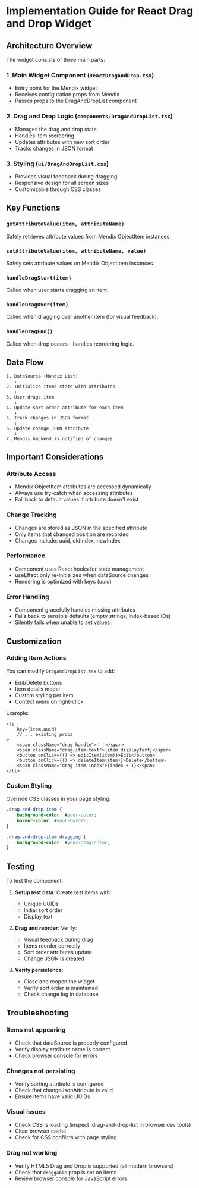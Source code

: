 # Implementation Guide for React Drag and Drop Widget

## Architecture Overview

The widget consists of three main parts:

### 1. Main Widget Component (`ReactDragAndDrop.tsx`)
- Entry point for the Mendix widget
- Receives configuration props from Mendix
- Passes props to the DragAndDropList component

### 2. Drag and Drop Logic (`components/DragAndDropList.tsx`)
- Manages the drag and drop state
- Handles item reordering
- Updates attributes with new sort order
- Tracks changes in JSON format

### 3. Styling (`ui/DragAndDropList.css`)
- Provides visual feedback during dragging
- Responsive design for all screen sizes
- Customizable through CSS classes

## Key Functions

### `getAttributeValue(item, attributeName)`
Safely retrieves attribute values from Mendix ObjectItem instances.

### `setAttributeValue(item, attributeName, value)`
Safely sets attribute values on Mendix ObjectItem instances.

### `handleDragStart(item)`
Called when user starts dragging an item.

### `handleDragOver(item)`
Called when dragging over another item (for visual feedback).

### `handleDragEnd()`
Called when drop occurs - handles reordering logic.

## Data Flow

```
1. DataSource (Mendix List) 
   ↓
2. Initialize items state with attributes
   ↓
3. User drags item
   ↓
4. Update sort order attribute for each item
   ↓
5. Track changes in JSON format
   ↓
6. Update change JSON attribute
   ↓
7. Mendix backend is notified of changes
```

## Important Considerations

### Attribute Access
- Mendix ObjectItem attributes are accessed dynamically
- Always use try-catch when accessing attributes
- Fall back to default values if attribute doesn't exist

### Change Tracking
- Changes are stored as JSON in the specified attribute
- Only items that changed position are recorded
- Changes include: uuid, oldIndex, newIndex

### Performance
- Component uses React hooks for state management
- useEffect only re-initializes when dataSource changes
- Rendering is optimized with keys (uuid)

### Error Handling
- Component gracefully handles missing attributes
- Falls back to sensible defaults (empty strings, index-based IDs)
- Silently fails when unable to set values

## Customization

### Adding Item Actions
You can modify `DragAndDropList.tsx` to add:
- Edit/Delete buttons
- Item details modal
- Custom styling per item
- Context menu on right-click

Example:
```tsx
<li 
    key={item.uuid}
    // ... existing props
>
    <span className="drag-handle">⋮⋮</span>
    <span className="drag-item-text">{item.displayText}</span>
    <button onClick={() => editItem(item)}>Edit</button>
    <button onClick={() => deleteItem(item)}>Delete</button>
    <span className="drag-item-index">{index + 1}</span>
</li>
```

### Custom Styling
Override CSS classes in your page styling:
```css
.drag-and-drop-item {
    background-color: #your-color;
    border-color: #your-border;
}

.drag-and-drop-item.dragging {
    background-color: #your-drag-color;
}
```

## Testing

To test the component:

1. **Setup test data**: Create test items with:
   - Unique UUIDs
   - Initial sort order
   - Display text

2. **Drag and reorder**: Verify:
   - Visual feedback during drag
   - Items reorder correctly
   - Sort order attributes update
   - Change JSON is created

3. **Verify persistence**: 
   - Close and reopen the widget
   - Verify sort order is maintained
   - Check change log in database

## Troubleshooting

### Items not appearing
- Check that dataSource is properly configured
- Verify display attribute name is correct
- Check browser console for errors

### Changes not persisting
- Verify sorting attribute is configured
- Check that changeJsonAttribute is valid
- Ensure items have valid UUIDs

### Visual issues
- Check CSS is loading (inspect .drag-and-drop-list in browser dev tools)
- Clear browser cache
- Check for CSS conflicts with page styling

### Drag not working
- Verify HTML5 Drag and Drop is supported (all modern browsers)
- Check that `draggable` prop is set on items
- Review browser console for JavaScript errors
